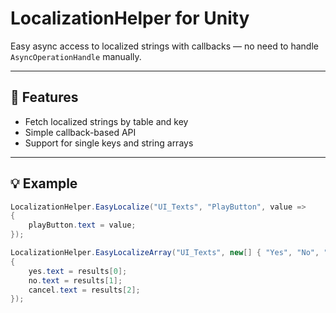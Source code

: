 # LocalizationHelper for Unity

Easy async access to localized strings with callbacks — no need to handle `AsyncOperationHandle` manually.

---

## 🔧 Features
- Fetch localized strings by table and key  
- Simple callback-based API  
- Support for single keys and string arrays  

---

## 💡 Example
```csharp
LocalizationHelper.EasyLocalize("UI_Texts", "PlayButton", value =>
{
    playButton.text = value;
});

LocalizationHelper.EasyLocalizeArray("UI_Texts", new[] { "Yes", "No", "Cancel" }, results =>
{
    yes.text = results[0];
    no.text = results[1];
    cancel.text = results[2];
});
